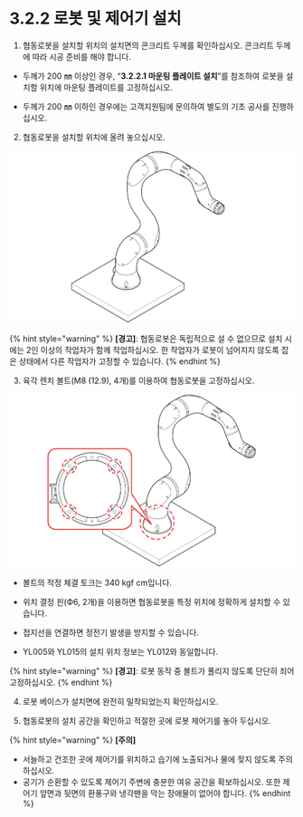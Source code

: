 # 3.2.2 로봇 및 제어기 설치

1. 협동로봇을 설치할 위치의 설치면의 콘크리트 두께를 확인하십시오. 콘크리트 두께에 따라 시공 준비를 해야 합니다.

* 두께가 200 ㎜ 이상인 경우, “**3.2.2.1 마운팅 플레이트 설치**”를 참조하여 로봇을 설치할 위치에 마운팅 플레이트를 고정하십시오.

* 두께가 200 ㎜ 이하인 경우에는 고객지원팀에 문의하여 별도의 기초 공사를 진행하십시오.

2. 협동로봇을 설치할 위치에 올려 놓으십시오.

![](../../../.gitbook/assets/install_1.png)

{% hint style="warning" %}
**\[경고\]**: 협동로봇은 독립적으로 설 수 없으므로 설치 시에는 2인 이상의 작업자가 함께 작업하십시오. 한 작업자가 로봇이 넘어지지 않도록 잡은 상태에서 다른 작업자가 고정할 수 있습니다.
{% endhint %}

3. 육각 렌치 볼트\(M8 \(12.9\), 4개\)를 이용하여 협동로봇을 고정하십시오.

![](../../../.gitbook/assets/install_2.png)

* 볼트의 적정 체결 토크는 340 kgf cm입니다.

* 위치 결정 핀\(Ф6, 2개\)을 이용하면 협동로봇을 특정 위치에 정확하게 설치할 수 있습니다.

* 접지선을 연결하면 정전기 발생을 방지할 수 있습니다.

* YL005와 YL015의 설치 위치 정보는 YL012와 동일합니다.

{% hint style="warning" %}
**\[경고\]**: 로봇 동작 중 볼트가 풀리지 않도록 단단히 죄어 고정하십시오.
{% endhint %}

4. 로봇 베이스가 설치면에 완전히 밀착되었는지 확인하십시오.

5. 협동로봇의 설치 공간을 확인하고 적절한 곳에 로봇 제어기를 놓아 두십시오.

{% hint style="warning" %}
**\[주의\]**

* 서늘하고 건조한 곳에 제어기를 위치하고 습기에 노출되거나 물에 젖지 않도록 주의하십시오.
* 공기가 순환할 수 있도록 제어기 주변에 충분한 여유 공간을 확보하십시오. 또한 제어기 앞면과 뒷면의 환풍구와 냉각팬을 막는 장애물이 없어야 합니다.
{% endhint %}

